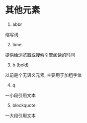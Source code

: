 # 其他元素

1. abbr

缩写词

2. time

提供给浏览器或搜索引擎阅读的时间

3. b (bold)

以前是个无语义元素, 主要用于加粗字体

4. q

一小段引用文本

5. blockquote

一大段引用文本